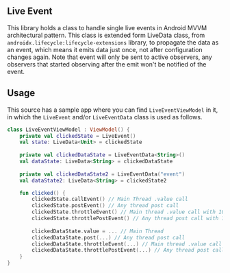Live Event
---
This library holds a class to handle single live events in Android MVVM architectural pattern. This class is extended
form LiveData class, from `androidx.lifecycle:lifecycle-extensions` library, to propagate the data as an event,
which means it emits data just once, not after configuration changes again. Note that event will only be sent 
to active observers, any observers that started observing after the emit won't be notified of the event. 

Usage
---
This source has a sample app where you can find `LiveEventViewModel` in it, in which the `LiveEvent` and/or `LiveEventData` class is used as
follows.
```kotlin
class LiveEventViewModel : ViewModel() {
    private val clickedState = LiveEvent()
    val state: LiveData<Unit> = clickedState
    
    private val clickedDataState = LiveEventData<String>()
    val dataState: LiveData<String> = clickedDataState
    
    private val clickedDataState2 = LiveEventData("event")
    val dataState2: LiveData<String> = clickedState2

    fun clicked() {
        clickedState.callEvent() // Main Thread .value call
        clickedState.postEvent() // Any thread post call
        clickedState.throttleEvent() // Main thread .value call with 1000ms throttle (option to pass in millisecond time as Long)
        clickedState.throttlePostEvent() // Any thread post call with 1000ms throttle (option to pass in millisecond time as Long)
        
        clickedDataState.value = ... // Main Thread
        clickedDataState.post(...) // Any thread post call
        clickedDataState.throttleEvent(...) // Main thread .value call with 1000ms throttle (option to pass in millisecond time as Long)
        clickedDataState.throttlePostEvent(...) // Any thread post call with 1000ms throttle (option to pass in millisecond time as 
    }
}
```
